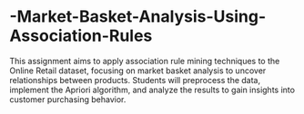 # -Market-Basket-Analysis-Using-Association-Rules
This assignment aims to apply association rule mining techniques to the Online Retail dataset, focusing on market basket analysis to uncover relationships between products. Students will preprocess the data, implement the Apriori algorithm, and analyze the results to gain insights into customer purchasing behavior.
